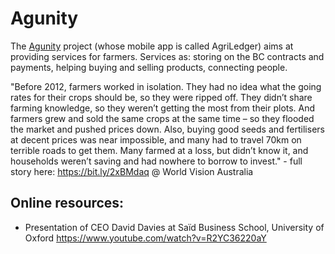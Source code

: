 # Agunity

The [Agunity](http://agunity.com/) project (whose mobile app is called AgriLedger) aims at providing services for farmers.
Services as: storing on the BC contracts and payments, helping buying and selling products, connecting people. 

"Before 2012, farmers worked in isolation. They had no idea what the going rates for their crops should be, so they were ripped off.
They didn’t share farming knowledge, so they weren’t getting the most from their plots. And farmers grew and sold the same crops at 
the same time – so they flooded the market and pushed prices down. Also, buying good seeds and fertilisers at decent prices was near 
impossible, and many had to travel 70km on terrible roads to get them. Many farmed at a loss, but didn’t know it, and households 
weren’t saving and had nowhere to borrow to invest." - full story here: https://bit.ly/2xBMdaq @ World Vision Australia

## Online resources:
* Presentation of CEO David Davies at Saïd Business School, University of Oxford  https://www.youtube.com/watch?v=R2YC36220aY




